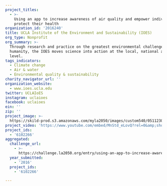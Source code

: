 ```yaml
---
project_titles:
  - >-
    Using an app to increase awareness of air quality and empower individuals to
    protect their health
organization_id: '2016240'
title: UCLA Institute of the Environment and Sustainability (IOES)
org_type: Nonprofit
org_summary: >-
  Through research and practice on the greatest environmental challenges facing
  humanity, the IOES moves science into action at the local, national and global
  level.
tags_indicators:
  - Climate change
  - Air & water
  - Environmental quality & sustainability
charity_navigator_url: ''
organization_website:
  - www.ioes.ucla.edu
twitter: UCLAIoES
instagram: uclaioes
facebook: uclaioes
ein: ''
zip: ''
project_image: >-
  https://skild-prod.s3.amazonaws.com/myla2050/images/custom540/0511230265741-team91.PNG
project_video: 'https://www.youtube.com/embed/MnStd_eLovQ?rel=0&amp;showinfo=0'
project_ids:
  - '6102266'
aggregated:
  challenge_url:
    - >-
      https://challenge.la2050.org/entry/using-an-app-to-increase-awareness-of-air-quality-and-empower-individuals-to-protect-their-health
  year_submitted:
    - '2016'
  project_ids:
    - '6102266'

---
```

